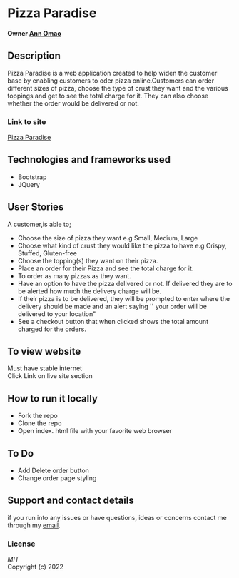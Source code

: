 # Pizza Paradise
#### Owner [Ann Omao](https://github.com/annomao/)
## Description
Pizza Paradise is a web application created to help widen the customer base by enabling customers to oder pizza online.Customers can order different sizes of pizza, choose the type of crust they want and the various toppings and get to see the total charge for it. They can also choose whether the order would be delivered or not.
### Link to site
[Pizza Paradise](https://annomao.github.io/pizza-paradise/)
## Technologies and frameworks used
- Bootstrap
- JQuery
## User Stories
A customer,is able to;

- Choose the size of pizza they want e.g Small, Medium, Large
- Choose what kind of crust they would like the pizza to have e.g Crispy, Stuffed, Gluten-free
- Choose the topping(s) they want on their pizza.
- Place an order for their Pizza and see the total charge for it.
- To order as many pizzas as they want.
- Have an option to have the pizza delivered or not.  If delivered they are to be alerted how much the delivery charge will be.
- If their pizza is to be delivered, they will be prompted to enter where the delivery should be made and an alert saying '' your order will be delivered to your location"
- See a checkout button that when clicked shows the total amount charged for the orders. 

## To view website
Must have stable internet  
Click Link on live site section
## How to run it locally
* Fork the repo
* Clone the repo
* Open index. html file with your favorite web browser  

## To Do
* Add Delete order button
* Change order page styling

## Support and contact details
if you run into any issues or have questions, ideas or concerns contact me through my [email](omaokerubo21@gmail.com).  
### License
*MIT*  
Copyright (c) 2022 